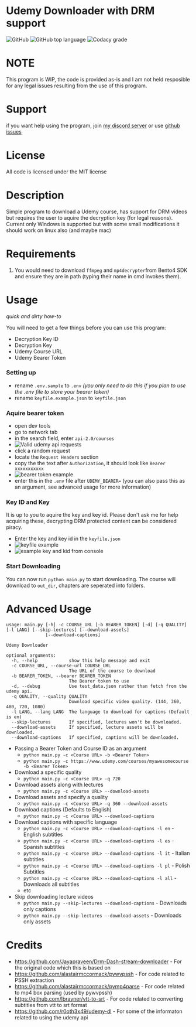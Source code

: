 # Udemy Downloader with DRM support

![GitHub](https://img.shields.io/github/license/Puyodead1/udemy-downloader?style=for-the-badge)
![GitHub top language](https://img.shields.io/github/languages/top/Puyodead1/udemy-downloader?style=for-the-badge)
![Codacy grade](https://img.shields.io/codacy/grade/e14b03f576ab4b1897624dcdf6dd9557?style=for-the-badge)

# NOTE

This program is WIP, the code is provided as-is and I am not held resposible for any legal issues resulting from the use of this program.

# Support

if you want help using the program, join [my discord server](https://discord.gg/5B3XVb4RRX) or use [github issues](https://github.com/Puyodead1/udemy-downloader/issues)

# License

All code is licensed under the MIT license

# Description

Simple program to download a Udemy course, has support for DRM videos but requires the user to aquire the decryption key (for legal reasons).<br>
Current only Windows is supported but with some small modifications it should work on linux also (and maybe mac)

# Requirements

1. You would need to download `ffmpeg` and `mp4decrypter`from Bento4 SDK and ensure they are in path (typing their name in cmd invokes them).

# Usage

_quick and dirty how-to_

You will need to get a few things before you can use this program:

- Decryption Key ID
- Decryption Key
- Udemy Course URL
- Udemy Bearer Token

### Setting up

- rename `.env.sample` to `.env` _(you only need to do this if you plan to use the .env file to store your bearer token)_
- rename `keyfile.example.json` to `keyfile.json`

### Aquire bearer token

- open dev tools
- go to network tab
- in the search field, enter `api-2.0/courses`
- ![Valid udemy api requests](https://i.imgur.com/Or371l7.png)
- click a random request
- locate the `Request Headers` section
- copy the the text after `Authorization`, it should look like `Bearer xxxxxxxxxxx`
- ![bearer token example](https://i.imgur.com/FhQdwgD.png)
- enter this in the `.env` file after `UDEMY_BEARER=` (you can also pass this as an argument, see advanced usage for more information)

### Key ID and Key

It is up to you to aquire the key and key id. Please don't ask me for help acquiring these, decrypting DRM protected content can be considered piracy.

- Enter the key and key id in the `keyfile.json`
- ![keyfile example](https://i.imgur.com/wLPsqOR.png)
- ![example key and kid from console](https://i.imgur.com/awgndZA.png)

### Start Downloading

You can now run `python main.py` to start downloading. The course will download to `out_dir`, chapters are seperated into folders.

# Advanced Usage

```
usage: main.py [-h] -c COURSE_URL [-b BEARER_TOKEN] [-d] [-q QUALITY] [-l LANG] [--skip-lectures] [--download-assets]
               [--download-captions]

Udemy Downloader

optional arguments:
  -h, --help            show this help message and exit
  -c COURSE_URL, --course-url COURSE_URL
                        The URL of the course to download
  -b BEARER_TOKEN, --bearer BEARER_TOKEN
                        The Bearer token to use
  -d, --debug           Use test_data.json rather than fetch from the udemy api.
  -q QUALITY, --quality QUALITY
                        Download specific video quality. (144, 360, 480, 720, 1080)
  -l LANG, --lang LANG  The language to download for captions (Default is en)
  --skip-lectures       If specified, lectures won't be downloaded.
  --download-assets     If specified, lecture assets will be downloaded.
  --download-captions   If specified, captions will be downloaded.
```

- Passing a Bearer Token and Course ID as an argument
  - `python main.py -c <Course URL> -b <Bearer Token>`
  - `python main.py -c https://www.udemy.com/courses/myawesomecourse -b <Bearer Token>`
- Download a specific quality
  - `python main.py -c <Course URL> -q 720`
- Download assets along with lectures
  - `python main.py -c <Course URL> --download-assets`
- Download assets and specify a quality
  - `python main.py -c <Course URL> -q 360 --download-assets`
- Download captions (Defaults to English)
  - `python main.py -c <Course URL> --download-captions`
- Download captions with specific language
  - `python main.py -c <Course URL> --download-captions -l en` - English subtitles
  - `python main.py -c <Course URL> --download-captions -l es` - Spanish subtitles
  - `python main.py -c <Course URL> --download-captions -l it` - Italian subtitles
  - `python main.py -c <Course URL> --download-captions -l pl` - Polish Subtitles
  - `python main.py -c <Course URL> --download-captions -l all` - Downloads all subtitles
  - etc
- Skip downloading lecture videos
  - `python main.py --skip-lectures --download-captions` - Downloads only captions
  - `python main.py --skip-lectures --download-assets` - Downloads only assets

# Credits

- https://github.com/Jayapraveen/Drm-Dash-stream-downloader - For the original code which this is based on
- https://github.com/alastairmccormack/pywvpssh - For code related to PSSH extraction
- https://github.com/alastairmccormack/pymp4parse - For code related to mp4 box parsing (used by pywvpssh)
- https://github.com/lbrayner/vtt-to-srt - For code related to converting subtitles from vtt to srt format
- https://github.com/r0oth3x49/udemy-dl - For some of the informaton related to using the udemy api
